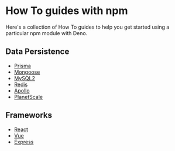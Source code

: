 # How To guides with npm

Here's a collection of How To guides to help you get started using a particular
npm module with Deno.

## Data Persistence

- [Prisma](how_to_with_npm/prisma.md)
- [Mongoose](how_to_with_npm/mongoose.md)
- [MySQL2](how_to_with_npm/mysql2.md)
- [Redis](how_to_with_npm/redis.md)
- [Apollo](how_to_with_npm/apollo.md)
- [PlanetScale](how_to_with_npm/planetscale.md)

## Frameworks

- [React](how_to_with_npm/react.md)
- [Vue](how_to_with_npm/vue.md)
- [Express](how_to_with_npm/express.md)
